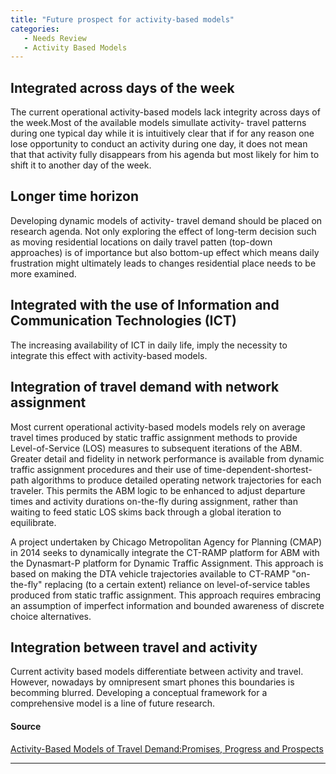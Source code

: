 ```yaml
---
title: "Future prospect for activity-based models"
categories:
   - Needs Review
   - Activity Based Models
---
```


Integrated across days of the week
----------------------------------

The current operational activity-based models lack integrity across days of the week.Most of the available models simullate activity- travel patterns during one typical day while it is intuitively clear that if for any reason one lose opportunity to conduct an activity during one day, it does not mean that that activity fully disappears from his agenda but most likely for him to shift it to another day of the week.

Longer time horizon
-------------------

Developing dynamic models of activity- travel demand should be placed on research agenda. Not only exploring the effect of long-term decision such as moving residential locations on daily travel patten (top-down approaches) is of importance but also bottom-up effect which means daily frustration might ultimately leads to changes residential place needs to be more examined.

Integrated with the use of Information and Communication Technologies (ICT)
---------------------------------------------------------------------------

The increasing availability of ICT in daily life, imply the necessity to integrate this effect with activity-based models.

Integration of travel demand with network assignment
----------------------------------------------------

Most current operational activity-based models models rely on average travel times produced by static traffic assignment methods to provide Level-of-Service (LOS) measures to subsequent iterations of the ABM. Greater detail and fidelity in network performance is available from dynamic traffic assignment procedures and their use of time-dependent-shortest-path algorithms to produce detailed operating network trajectories for each traveler. This permits the ABM logic to be enhanced to adjust departure times and activity durations on-the-fly during assignment, rather than waiting to feed static LOS skims back through a global iteration to equilibrate.

A project undertaken by Chicago Metropolitan Agency for Planning (CMAP) in 2014 seeks to dynamically integrate the CT-RAMP platform for ABM with the Dynasmart-P platform for Dynamic Traffic Assignment. This approach is based on making the DTA vehicle trajectories available to CT-RAMP "on-the-fly" replacing (to a certain extent) reliance on level-of-service tables produced from static traffic assignment. This approach requires embracing an assumption of imperfect information and bounded awareness of discrete choice alternatives.

Integration between travel and activity
---------------------------------------

Current activity based models differentiate between activity and travel. However, nowadays by omnipresent smart phones this boundaries is becomming blurred. Developing a conceptual framework for a comprehensive model is a line of future research.

#### Source

[Activity-Based Models of Travel Demand:Promises, Progress and Prospects](http://www.tandfonline.com/doi/abs/10.1080/12265934.2013.835118#previewand%20Prospects)

------------------------------------------------------------------------

